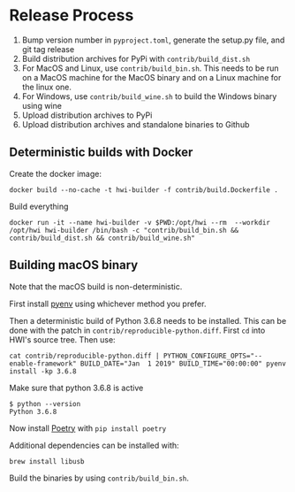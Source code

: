 # Release Process

1. Bump version number in `pyproject.toml`, generate the setup.py file, and git tag release
2. Build distribution archives for PyPi with `contrib/build_dist.sh`
3. For MacOS and Linux, use `contrib/build_bin.sh`. This needs to be run on a MacOS machine for the MacOS binary and on a Linux machine for the linux one.
4. For Windows, use `contrib/build_wine.sh` to build the Windows binary using wine
5. Upload distribution archives to PyPi
6. Upload distribution archives and standalone binaries to Github

## Deterministic builds with Docker

Create the docker image:

```
docker build --no-cache -t hwi-builder -f contrib/build.Dockerfile .
```

Build everything

```
docker run -it --name hwi-builder -v $PWD:/opt/hwi --rm  --workdir /opt/hwi hwi-builder /bin/bash -c "contrib/build_bin.sh && contrib/build_dist.sh && contrib/build_wine.sh"
```

## Building macOS binary

Note that the macOS build is non-deterministic.

First install [pyenv](https://github.com/pyenv/pyenv) using whichever method you prefer.

Then a deterministic build of Python 3.6.8 needs to be installed. This can be done with the patch in `contrib/reproducible-python.diff`. First `cd` into HWI's source tree. Then use:

```
cat contrib/reproducible-python.diff | PYTHON_CONFIGURE_OPTS="--enable-framework" BUILD_DATE="Jan  1 2019" BUILD_TIME="00:00:00" pyenv install -kp 3.6.8
```

Make sure that python 3.6.8 is active

```
$ python --version
Python 3.6.8
```

Now install [Poetry](https://github.com/sdispater/poetry) with `pip install poetry`

Additional dependencies can be installed with:

```
brew install libusb
```

Build the binaries by using `contrib/build_bin.sh`.
